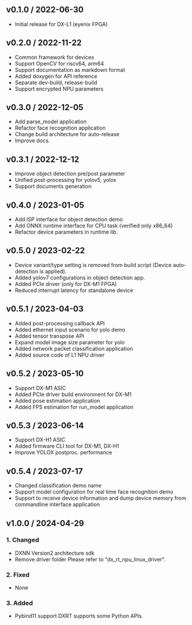 ## v0.1.0 / 2022-06-30  
- Initial release for DX-L1 (eyenix FPGA)  

## v0.2.0 / 2022-11-22  
- Common framework for devices  
- Support OpenCV for riscv64, arm64  
- Support documentation as markdown format  
- Added doxygen for API reference  
- Separate dev-build, release-build  
- Support encrypted NPU parameters  

## v0.3.0 / 2022-12-05  
- Add parse_model application  
- Refactor face recognition application  
- Change build architecture for auto-release  
- Improve docs.  

## v0.3.1 / 2022-12-12  
- Improve object detection pre/post parameter  
- Unified post-processing for yolov5, yolox  
- Support documents generation  

## v0.4.0 / 2023-01-05  
- Add ISP interface for object detection demo  
- Add ONNX runtime interface for CPU task (verified only x86_64)  
- Refactor device parameters in runtime lib.  
  
## v0.5.0 / 2023-02-22  
- Device variant/type setting is removed from build script (Device auto-detection is applied).  
- Added yolov7 configurations in object detection app.  
- Added PCIe driver (only for DX-M1 FPGA)  
- Reduced interrupt latency for standalone device  

## v0.5.1 / 2023-04-03  
- Added post-processing callback API  
- Added ethernet input scenario for yolo demo  
- Added tensor transpose API  
- Expand model image size parameter for yolo  
- Added network packet classification application  
- Added source code of L1 NPU driver  

## v0.5.2 / 2023-05-10  
- Support DX-M1 ASIC  
- Added PCIe driver build environment for DX-M1  
- Added pose estimation application  
- Added FPS estimation for run_model application  
 
## v0.5.3 / 2023-06-14  
- Support DX-H1 ASIC  
- Added firmware CLI tool for DX-M1, DX-H1  
- Improve YOLOX postproc. performance  

## v0.5.4 / 2023-07-17  
- Changed classification demo name 
- Support model configuration for real time face recognition demo  
- Support to receive device information and dump device memory from commandline interface application 

## v1.0.0 / 2024-04-29
### 1. Changed
- DXNN Version2 architecture sdk
- Remove driver folder
  Please refer to "dx_rt_npu_linux_driver".
### 2. Fixed
- None
### 3. Added
- Pybind11 support
  DXRT supports some Python APIs.

